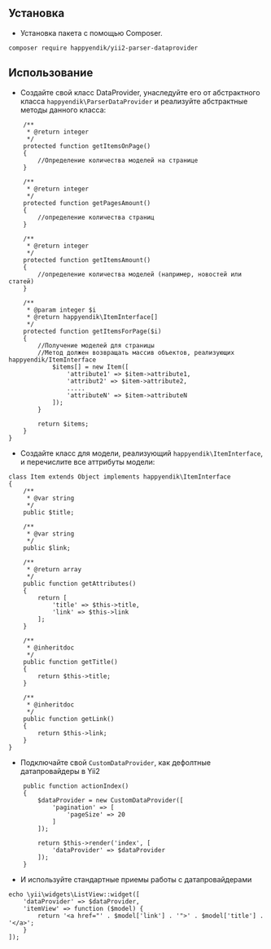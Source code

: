 Установка
------------------
* Установка пакета с помощью Composer.
```
composer require happyendik/yii2-parser-dataprovider
```

Использование
------------------
* Создайте свой класс DataProvider, унаследуйте его от абстрактного класса `happyendik\ParserDataProvider`
 и реализуйте абстрактные методы данного класса:

```
    /**
     * @return integer
     */
    protected function getItemsOnPage()
    {
        //Определение количества моделей на странице
    }
```
```
    /**
     * @return integer
     */
    protected function getPagesAmount()
    {
        //определение количества страниц
    }
```
```
    /**
     * @return integer
     */
    protected function getItemsAmount()
    {
        //определение количества моделей (например, новостей или статей) 
    }
```
```
    /**
     * @param integer $i
     * @return happyendik\ItemInterface[]
     */
    protected function getItemsForPage($i)
    {
        //Получение моделей для страницы
        //Метод должен возвращать массив объектов, реализующих happyendik/ItemInterface
            $items[] = new Item([
                'attribute1' => $item->attribute1,
                'attribut2' => $item->attribute2,
                .....
                'attributeN' => $item->attributeN
            ]);
        }

        return $items;
    }
}
```

* Создайте класс для модели, реализующий `happyendik\ItemInterface`, и перечислите все аттрибуты модели:

```
class Item extends Object implements happyendik\ItemInterface
{
    /**
     * @var string
     */
    public $title;

    /**
     * @var string
     */
    public $link;

    /**
     * @return array
     */
    public function getAttributes()
    {
        return [
            'title' => $this->title,
            'link' => $this->link
        ];
    }

    /**
     * @inheritdoc
     */
    public function getTitle()
    {
        return $this->title;
    }

    /**
     * @inheritdoc
     */
    public function getLink()
    {
        return $this->link;
    }
}

```
* Подключайте свой `CustomDataProvider`, как дефолтные датапровайдеры в Yii2
```
    public function actionIndex()
    {
        $dataProvider = new CustomDataProvider([
            'pagination' => [
                'pageSize' => 20
            ]
        ]);

        return $this->render('index', [
            'dataProvider' => $dataProvider
        ]);
    }
``` 
* И используйте стандартные приемы работы с датапровайдерами
```
echo \yii\widgets\ListView::widget([
    'dataProvider' => $dataProvider,
    'itemView' => function ($model) {
        return '<a href="' . $model['link'] . '">' . $model['title'] . '</a>';
    }
]);

```
